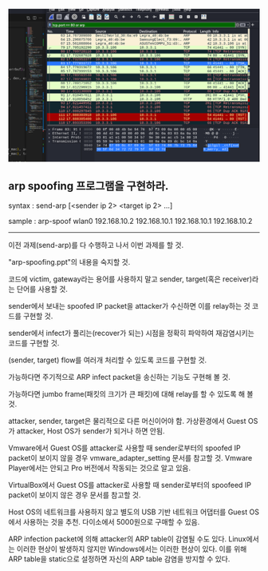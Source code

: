 ![happy](https://github.com/kairos-hk/bob-arp-spoof/blob/main/arp.png)

## arp spoofing 프로그램을 구현하라.

syntax : send-arp <interface> <sender ip> <target ip> [<sender ip 2> <target ip 2> ...]

sample : arp-spoof wlan0 192.168.10.2 192.168.10.1 192.168.10.1 192.168.10.2
- - -


이전 과제(send-arp)를 다 수행하고 나서 이번 과제를 할 것.

"arp-spoofing.ppt"의 내용을 숙지할 것.

코드에 victim, gateway라는 용어를 사용하지 말고 sender, target(혹은 receiver)라는 단어를 사용할 것.

sender에서 보내는 spoofed IP packet을 attacker가 수신하면 이를 relay하는 것 코드를 구현할 것.

sender에서 infect가 풀리는(recover가 되는) 시점을 정확히 파악하여 재감염시키는 코드를 구현할 것.

(sender, target) flow를 여러개 처리할 수 있도록 코드를 구현할 것.

가능하다면 주기적으로 ARP infect packet을 송신하는 기능도 구현해 볼 것.

가능하다면 jumbo frame(패킷의 크기가 큰 패킷)에 대해 relay를 할 수 있도록 해 볼 것.

attacker, sender, target은 물리적으로 다른 머신이어야 함. 가상환경에서 Guest OS가 attacker, Host OS가 sender가 되거나 하면 안됨.

Vmware에서 Guest OS를 attacker로 사용할 때 sender로부터의 spoofed IP packet이 보이지 않을 경우 vmware_adapter_setting 문서를 참고할 것. Vmware Player에서는 안되고 Pro 버전에서 작동되는 것으로 알고 있음.

VirtualBox에서 Guest OS를 attacker로 사용할 때 sender로부터의 spoofeed IP packet이 보이지 않은 경우 문서를 참고할 것.

Host OS의 네트워크를 사용하지 않고 별도의 USB 기반 네트워크 어댑터를 Guest OS에서 사용하는 것을 추천. 다이소에서 5000원으로 구매할 수 있음.

ARP infection packet에 의해 attacker의 ARP table이 감염될 수도 있다. Linux에서는 이러한 현상이 발생하지 않지만 Windows에서는 이러한 현상이 있다. 이를 위해 ARP table을 static으로 설정하면 자신의 ARP table 감염을 방지할 수 있다.
